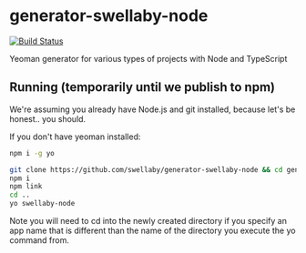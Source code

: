 # generator-swellaby-node
[![Build Status](https://travis-ci.org/swellaby/generator-swellaby-node.svg?branch=master)](https://travis-ci.org/swellaby/generator-swellaby-node)

Yeoman generator for various types of projects with Node and TypeScript

## Running (temporarily until we publish to npm)
We're assuming you already have Node.js and git installed, because let's be honest.. you should.

If you don't have yeoman installed:
```sh
npm i -g yo
```

```sh
git clone https://github.com/swellaby/generator-swellaby-node && cd generator-swellaby-node
npm i
npm link
cd ..
yo swellaby-node
```

Note you will need to cd into the newly created directory if you specify an app name that is different than the name of the directory you execute the yo command from.
